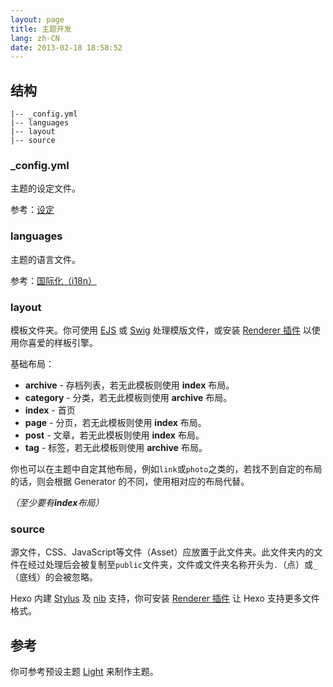 ```yaml
---
layout: page
title: 主题开发
lang: zh-CN
date: 2013-02-18 18:58:52
---
```


## 结构

``` plain
|-- _config.yml
|-- languages
|-- layout
|-- source
```

### _config.yml

主题的设定文件。

参考：[设定][1]

### languages

主题的语言文件。

参考：[国际化（i18n）][2]

### layout

模板文件夹。你可使用 [EJS][4] 或 [Swig][5] 处理模版文件，或安装 [Renderer 插件][8] 以使用你喜爱的样板引擎。

基础布局：

- **archive** - 存档列表，若无此模板则使用 **index** 布局。
- **category** - 分类，若无此模板则使用 **archive** 布局。
- **index** - 首页
- **page** - 分页，若无此模板则使用 **index** 布局。
- **post** - 文章，若无此模板则使用 **index** 布局。
- **tag** - 标签，若无此模板则使用 **archive** 布局。

你也可以在主题中自定其他布局，例如`link`或`photo`之类的，若找不到自定的布局的话，则会根据 Generator 的不同，使用相对应的布局代替。

*（至少要有**index**布局）*

### source

源文件，CSS、JavaScript等文件（Asset）应放置于此文件夹。此文件夹内的文件在经过处理后会被复制至`public`文件夹，文件或文件夹名称开头为`.`（点）或`_`（底线）的会被忽略。

Hexo 内建 [Stylus][6] 及 [nib][7] 支持，你可安装 [Renderer 插件][8] 让 Hexo 支持更多文件格式。

## 参考

你可参考预设主题 [Light][3] 来制作主题。

[1]: configure.html
[2]: global-variables.html#i18n
[3]: https://github.com/tommy351/hexo-theme-light
[4]: https://github.com/visionmedia/ejs
[5]: http://paularmstrong.github.com/swig/
[6]: http://learnboost.github.com/stylus/
[7]: http://visionmedia.github.com/nib/
[8]: ../plugins/#renderer